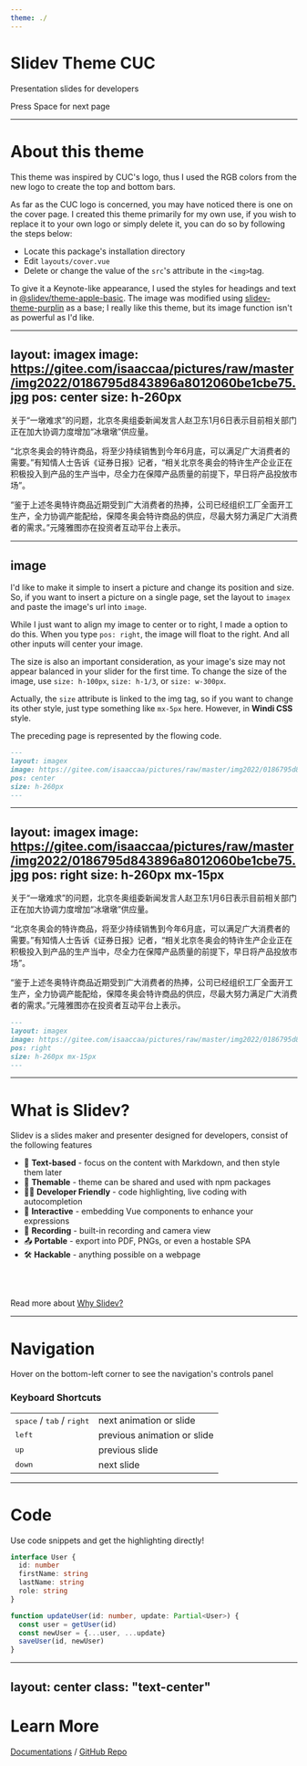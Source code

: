 ```yaml
---
theme: ./
---
```


# Slidev Theme CUC

Presentation slides for developers

<div class="pt-12">
  <span @click="next" class="px-2 p-1 rounded cursor-pointer hover:bg-white hover:bg-opacity-10">
    Press Space for next page <carbon:arrow-right class="inline"/>
  </span>
</div>

---

# About this theme

This theme was inspired by CUC's logo, thus I used the RGB colors from the new logo to create the top and bottom bars. 

As far as the CUC logo is concerned, you may have noticed there is one on the cover page. I created this theme primarily for my own use, if you wish to replace it to your own logo or simply delete it, you can do so by following the steps below:

* Locate this package's installation directory 
* Edit `layouts/cover.vue`
* Delete or change the value of the `src`'s attribute in the `<img>`tag.

To give it a Keynote-like appearance, I used the styles for headings and text in [@slidev/theme-apple-basic](https://github.com/slidevjs/themes/tree/main/packages/theme-apple-basic). The image was modified using [slidev-theme-purplin](https://github.com/moudev/slidev-theme-purplin) as a base; I really like this theme, but its image function isn't as powerful as I'd like.

---
layout: imagex
image: https://gitee.com/isaaccaa/pictures/raw/master/img2022/0186795d843896a8012060be1cbe75.jpg
pos: center
size: h-260px
---

关于“一墩难求”的问题，北京冬奥组委新闻发言人赵卫东1月6日表示目前相关部门正在加大协调力度增加“冰墩墩”供应量。

“北京冬奥会的特许商品，将至少持续销售到今年6月底，可以满足广大消费者的需要。”有知情人士告诉《证券日报》记者，“相关北京冬奥会的特许生产企业正在积极投入到产品的生产当中，尽全力在保障产品质量的前提下，早日将产品投放市场”。

“鉴于上述冬奥特许商品近期受到广大消费者的热捧，公司已经组织工厂全面开工生产，全力协调产能配给，保障冬奥会特许商品的供应，尽最大努力满足广大消费者的需求。”元隆雅图亦在投资者互动平台上表示。

---

## image

I'd like to make it simple to insert a picture and change its position and size. So, if you want to insert a picture on a single page, set the layout to `imagex` and paste the image's url into `image`.

While I just want to align my image to center or to right, I made a option to do this. When you type `pos: right`, the image will float to the right. And all other inputs will center your image.

The size is also an important consideration, as your image's size may not appear balanced in your slider for the first time. To change the size of the image, use `size: h-100px`, `size: h-1/3`, or `size: w-300px`.

Actually, the `size` attribute is linked to the img tag, so if you want to change its other style, just type something like `mx-5px` here. However, in **Windi CSS** style. 

The preceding page is represented by the flowing code.

```markdown
---
layout: imagex
image: https://gitee.com/isaaccaa/pictures/raw/master/img2022/0186795d843896a8012060be1cbe75.jpg
pos: center
size: h-260px
---
```

---
layout: imagex
image: https://gitee.com/isaaccaa/pictures/raw/master/img2022/0186795d843896a8012060be1cbe75.jpg
pos: right
size: h-260px mx-15px
---

关于“一墩难求”的问题，北京冬奥组委新闻发言人赵卫东1月6日表示目前相关部门正在加大协调力度增加“冰墩墩”供应量。

“北京冬奥会的特许商品，将至少持续销售到今年6月底，可以满足广大消费者的需要。”有知情人士告诉《证券日报》记者，“相关北京冬奥会的特许生产企业正在积极投入到产品的生产当中，尽全力在保障产品质量的前提下，早日将产品投放市场”。

“鉴于上述冬奥特许商品近期受到广大消费者的热捧，公司已经组织工厂全面开工生产，全力协调产能配给，保障冬奥会特许商品的供应，尽最大努力满足广大消费者的需求。”元隆雅图亦在投资者互动平台上表示。

```markdown
---
layout: imagex
image: https://gitee.com/isaaccaa/pictures/raw/master/img2022/0186795d843896a8012060be1cbe75.jpg
pos: right
size: h-260px mx-15px
---
```

---

# What is Slidev?

Slidev is a slides maker and presenter designed for developers, consist of the following features
  
- 📝 **Text-based** - focus on the content with Markdown, and then style them later
- 🎨 **Themable** - theme can be shared and used with npm packages
- 🧑‍💻 **Developer Friendly** - code highlighting, live coding with autocompletion
- 🤹 **Interactive** - embedding Vue components to enhance your expressions
- 🎥 **Recording** - built-in recording and camera view
- 📤 **Portable** - export into PDF, PNGs, or even a hostable SPA
- 🛠 **Hackable** - anything possible on a webpage

<br>
<br>

Read more about [Why Slidev?](https://sli.dev/guide/why)

---

# Navigation

Hover on the bottom-left corner to see the navigation's controls panel

### Keyboard Shortcuts

|     |     |
| --- | --- |
| <kbd>space</kbd> / <kbd>tab</kbd> / <kbd>right</kbd> | next animation or slide |
| <kbd>left</kbd> | previous animation or slide |
| <kbd>up</kbd> | previous slide |
| <kbd>down</kbd> | next slide |

---

# Code

Use code snippets and get the highlighting directly!

```ts
interface User {
  id: number
  firstName: string
  lastName: string
  role: string
}

function updateUser(id: number, update: Partial<User>) {
  const user = getUser(id)
  const newUser = {...user, ...update}  
  saveUser(id, newUser)
}
```

---
layout: center
class: "text-center"
---

# Learn More

[Documentations](https://sli.dev) / [GitHub Repo](https://github.com/slidevjs/slidev)
